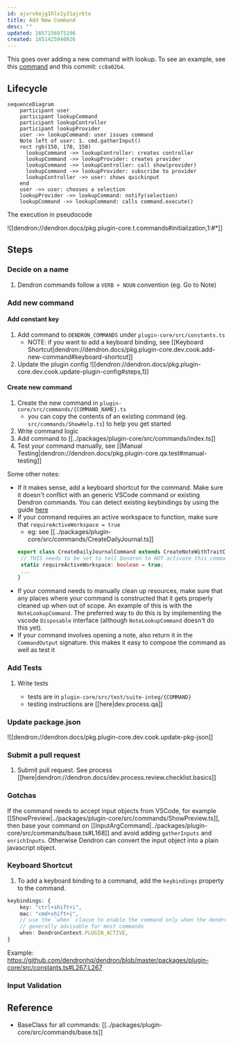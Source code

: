 ```yaml
---
id: ajxrv6ojg1hlx1y31ajrkte
title: Add New Command
desc: ""
updated: 1657156975196
created: 1651425940926
---
```


This goes over adding a new command with lookup. To see an example, see this [command](https://github.com/dendronhq/dendron/blob/master/packages/plugin-core/src/commands/InsertNoteLink.ts) and this commit: `cc8a02b4`.

## Lifecycle

```mermaid
sequenceDiagram
    participant user
    participant lookupCommand
    participant lookupController
    participant lookupProvider
    user ->> lookupCommand: user issues command
    Note left of user: 1. cmd.gatherInput()
    rect rgb(150, 170, 150)
      lookupCommand ->> lookupController: creates controller
      lookupCommand ->> lookupProvider: creates provider
      lookupCommand ->> lookupController: call show(provider)
      lookupCommand ->> lookupProvider: subscribe to provider
      lookupController ->> user: shows quickinput
    end
    user ->> user: chooses a selection
    lookupProvider ->> lookupCommand: notify(selection)
    lookupCommand ->> lookupCommand: calls command.execute()
```

The execution in pseudocode

![[dendron://dendron.docs/pkg.plugin-core.t.commands#initialization,1:#*]]

## Steps

### Decide on a name
1. Dendron commands follow a `VERB + NOUN` convention (eg. Go to Note) 

### Add new command

#### Add constant key
1. Add command to `DENDRON_COMMANDS` under `plugin-core/src/constants.ts`
   - NOTE: if you want to add a keyboard binding, see [[Keyboard Shortcut|dendron://dendron.docs/pkg.plugin-core.dev.cook.add-new-command#keyboard-shortcut]]
1. Update the plugin config
![[dendron://dendron.docs/pkg.plugin-core.dev.cook.update-plugin-config#steps,1]]

#### Create new command
1. Create the new command in `plugin-core/src/commands/{COMMAND_NAME}.ts`
   - you can copy the contents of an existing command (eg. `src/commands/ShowHelp.ts`) to help you get started
1. Write command logic
1. Add command to [[../packages/plugin-core/src/commands/index.ts]]
1. Test your command manually, see [[Manual Testing|dendron://dendron.docs/pkg.plugin-core.qa.test#manual-testing]]

Some other notes:

- If it makes sense, add a keyboard shortcut for the command. Make sure it doesn't conflict with an generic VSCode command or existing Dendron commands. You can detect existing keybindings by using the guide [here](https://code.visualstudio.com/docs/getstarted/keybindings#_detecting-keybinding-conflicts)
- If your command requires an active workspace to function, make sure that `requireActiveWorkspace = true`
  - eg: see [[../packages/plugin-core/src/commands/CreateDailyJournal.ts]]
  ```ts
  export class CreateDailyJournalCommand extends CreateNoteWithTraitCommand {
   // THIS needs to be set to tell Dendron to NOT activate this command unless dendron is active
   static requireActiveWorkspace: boolean = true;
   ...
  }
  ```
- If your command needs to manually clean up resources, make sure that any places where your command is constructed that it gets properly cleaned up when out of scope. An example of this is with the `NoteLookupCommand`. The preferred way to do this is by implementing the vscode `Disposable` interface (although `NoteLookupCommand` doesn't do this yet).
- If your command involves opening a note, also return it in the `CommandOutput` signature. this makes it easy to compose the command as well as test it

### Add Tests

1. Write tests

   - tests are in `plugin-core/src/test/suite-integ/{COMMAND}`
   - testing instructions are [[here|dev.process.qa]]

### Update package.json
![[dendron://dendron.docs/pkg.plugin-core.dev.cook.update-pkg-json]]

### Submit a pull request

1. Submit pull request. See process [[here|dendron://dendron.docs/dev.process.review.checklist.basics]]

### Gotchas

If the command needs to accept input objects from VSCode, for example [[ShowPreview|../packages/plugin-core/src/commands/ShowPreview.ts]], then base your command on [[InputArgCommand|../packages/plugin-core/src/commands/base.ts#L168]] and avoid adding `gatherInputs` and `enrichInputs`. Otherwise Dendron can convert the input object into a plain javascript object.

### Keyboard Shortcut

1. To add a keyboard binding to a command, add the `keybindings` property to the command.

```ts
keybindings: {
    key: "ctrl+shift+i",
    mac: "cmd+shift+i",
    // use the `when` clause to enable the command only when the dendron plugin is active
    // generally advisable for most commands
    when: DendronContext.PLUGIN_ACTIVE,
}
```

Example: https://github.com/dendronhq/dendron/blob/master/packages/plugin-core/src/constants.ts#L267:L267

### Input Validation

## Reference

- BaseClass for all commands: [[../packages/plugin-core/src/commands/base.ts]]
